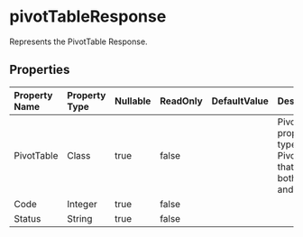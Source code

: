 # **pivotTableResponse**

Represents the PivotTable Response. 

## **Properties**

| Property Name | Property Type | Nullable |  ReadOnly | DefaultValue | Description | 
| :- | :- | :- |:- |  :- | :- |
|PivotTable|Class|true|false |  |PivotTable property of type PivotTable that can be both read and written.|
|Code|Integer|true|false |  ||
|Status|String|true|false |  ||

